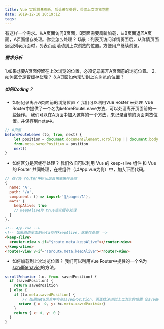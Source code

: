 ```yaml
---
title: Vue 实现前进刷新，后退缓存处理，保留上次浏览位置
date: 2019-12-10 10:19:12
tags:
---
```

有这样一个需求。从A页面访问B页面，B页面需要刷新加载，从B页面返回A页面，A页面缓存处理。你会怎么处理？
场景：列表页访问详情页面后，从详情页面返回列表页面时，列表页面滚动到上次浏览的位置。方便用户继续浏览。
<!-- more -->
##### 需求分析
1.如果想要A页面停留在上次浏览的位置，必须记录离开A页面前的浏览位置。 
2.如何区分是否缓存处理？
3.A页面如何滚动到上次浏览的位置？

##### 如何Coding？
- 如何记录离开A页面前的浏览位置？
我们可以利用Vue Router 来处理, Vue Router中提供了一个名为beforeRouteLeave方法，可以处理离开页面前的一些操作。
我们可以在A页面中加入这样的一个方法，来记录当前的页面浏览位置。并保存到meta中。
```js
// A页面
beforeRouteLeave (to, from, next) {
	let position = document.documentElement.scrollTop || document.body.scrollTop
	from.meta.savedPosition = position
	next()
}
```
- 如何区分是否缓存处理？
我们依旧可以利用 Vue 的 keep-alive 组件 和 Vue 的 Router 共同处理，在根组件（以App.vue为例）中，加入下面代码。

```js
// 在Vue router中标记是否需要缓存处理
{
  name: 'A',
  path: '/a',
  component: () => import('@/pages/A'),
  meta: {
    keepAlive: true
    // keepAlive为 true表示缓存处理
  }
},

```

```html
<!-- App.vue -->
<!-- 如果路由里面的meta存在keepAlive，就缓存处理 -->
<keep-alive>
  <router-view v-if="$route.meta.keepAlive"></router-view>
</keep-alive>
<router-view v-if="!$route.meta.keepAlive"></router-view>
```

- 如何加载到上次浏览位置？
我们可以利用Vue Router中提供的一个名为[scrollBehavior](https://router.vuejs.org/zh/guide/advanced/scroll-behavior.html)的方法。
```js
scrollBehavior (to, from, savedPosition) {
  if (savedPosition) {
    return savedPosition
  } else {
    if (to.meta.savedPosition) {
    	// 如果meta信息中存在savedPosition，页面就滚动到上次浏览的位置（savedPosition）
      return { x: 0, y: to.meta.savedPosition}
    }
    return { x: 0, y: 0 }
  }
}
```